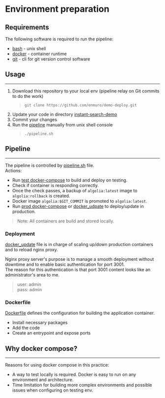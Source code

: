 # Environment preparation
## Requirements
The following software is required to run the pipeline:
- [bash](https://www.gnu.org/software/bash/) - unix shell
- [docker](https://docs.docker.com/get-docker/) - container runtime
- [git](https://github.com/git-guides/install-git#install-git) - cli for git version control software

## Usage
---
1. Download this repository to your local env (pipeline relay on Git commits to do the work)
    >```git clone https://github.com/enmuro/demo-deploy.git ```
1. Update your code in directory [instant-search-demo](instant-search-demo)
1. Commit your changes
1. Run the [pipeline](pipeline.sh) manually from unix shell console
    >```./pipeline.sh```

## Pipeline
---
The pipeline is controlled by [pipeline.sh](pipeline.sh) file.  
Actions:
- Run [test docker-compose](test/compose.yaml) to build and deploy on testing.
- Check if container is responding correctly.
- Once the check passes, a backup of `algolia:latest` image to `algolia:rollback` is created.
- Docker image `algolia:$GIT_COMMIT` is promoted to `algolia:latest`.
- Run [prod docker-compose](prod/compose.yaml) or [docker_udpate](docker_update.sh) to deploy/update in production.

> Note: All containers are build and stored locally.

### Deployment
[docker_update](docker_update.sh) file is in charge of scaling up/down production containers and to reload nginx proxy.

Nginx proxy server's purpose is to manage a smooth deployment without downtime and to enable basic authentication for port 3001.  
The reason for this authentication is that port 3001 content looks like an administrator's area to me.

> user: admin  
> pass: admin

### Dockerfile
[Dockerfile](Dockerfile) defines the configuration for building the application container.
- Install necessary packages
- Add the code
- Create an entrypoint and expose ports

## Why docker compose?
---
Reasons for using docker compose in this practice:
- A way to test locally is required. Docker is easy to run on any environment and architecture.
- Time limitation for building more complex environments and possible issues when configuring on testing env.